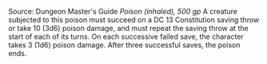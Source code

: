 Source: Dungeon Master's Guide
*Poison (inhaled), 500 gp*
A creature subjected to this poison must succeed on a DC 13 Constitution saving throw or take 10 (3d6) poison damage, and must repeat the saving throw at the start of each of its turns. On each successive failed save, the character takes 3 (1d6) poison damage. After three successful saves, the poison ends.